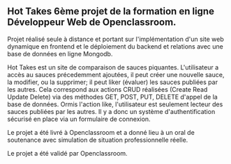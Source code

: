 Hot Takes 6ème projet de la formation en ligne Développeur Web de Openclassroom.
-----------------------------------------------------------------------------------------

Projet réalisé seule à distance et portant sur l'implémentation d'un site web dynamique en frontend et le déploiement du backend et relations avec une base de données en ligne Mongodb.

Hot Takes est un site de comparaison de sauces piquantes. L'utilisateur a accès au sauces précedemment ajoutées, il peut créer une nouvelle sauce, la modifier, ou la supprimer; il peut liker (évaluer) les sauces publiées par les autres.
Cela correspond aux actions CRUD réalisées (Create Read Update Delete) via des méthodes GET, POST, PUT, DELETE d'appel de la base de données.
Ormis l'action like, l'utilisateur est seulement lecteur des sauces publiées par les autres.
Il y a donc un système d'authentification sécurisé en place via un formulaire de connexion.

Le projet a été livré à Openclassroom et a donné lieu à un oral de soutenance avec simulation de situation professionnelle réelle.

Le projet a été validé par Openclassroom.
